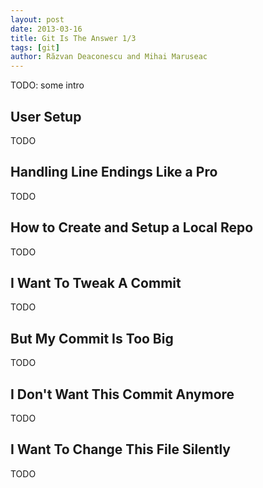 ```yaml
---
layout: post
date: 2013-03-16
title: Git Is The Answer 1/3
tags: [git]
author: Răzvan Deaconescu and Mihai Maruseac
---
```


TODO: some intro

## User Setup

TODO

## Handling Line Endings Like a Pro

TODO

## How to Create and Setup a Local Repo

TODO

## I Want To Tweak A Commit

TODO

## But My Commit Is Too Big

TODO

## I Don't Want This Commit Anymore

TODO

## I Want To Change This File Silently

TODO
